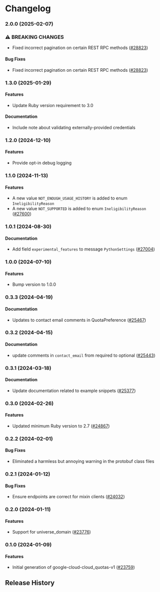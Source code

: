 # Changelog

### 2.0.0 (2025-02-07)

### ⚠ BREAKING CHANGES

* Fixed incorrect pagination on certain REST RPC methods ([#28823](https://github.com/googleapis/google-cloud-ruby/issues/28823))

#### Bug Fixes

* Fixed incorrect pagination on certain REST RPC methods ([#28823](https://github.com/googleapis/google-cloud-ruby/issues/28823)) 

### 1.3.0 (2025-01-29)

#### Features

* Update Ruby version requirement to 3.0 
#### Documentation

* Include note about validating externally-provided credentials 

### 1.2.0 (2024-12-10)

#### Features

* Provide opt-in debug logging 

### 1.1.0 (2024-11-13)

#### Features

* A new value `NOT_ENOUGH_USAGE_HISTORY` is added to enum `IneligibilityReason` 
* A new value `NOT_SUPPORTED` is added to enum `IneligibilityReason` ([#27600](https://github.com/googleapis/google-cloud-ruby/issues/27600)) 

### 1.0.1 (2024-08-30)

#### Documentation

* Add field `experimental_features` to message `PythonSettings` ([#27004](https://github.com/googleapis/google-cloud-ruby/issues/27004)) 

### 1.0.0 (2024-07-10)

#### Features

* Bump version to 1.0.0 

### 0.3.3 (2024-04-19)

#### Documentation

* Updates to contact email comments in QuotaPreference ([#25467](https://github.com/googleapis/google-cloud-ruby/issues/25467)) 

### 0.3.2 (2024-04-15)

#### Documentation

* update comments in `contact_email` from required to optional ([#25443](https://github.com/googleapis/google-cloud-ruby/issues/25443)) 

### 0.3.1 (2024-03-18)

#### Documentation

* Update documentation related to example snippets ([#25377](https://github.com/googleapis/google-cloud-ruby/issues/25377)) 

### 0.3.0 (2024-02-26)

#### Features

* Updated minimum Ruby version to 2.7 ([#24867](https://github.com/googleapis/google-cloud-ruby/issues/24867)) 

### 0.2.2 (2024-02-01)

#### Bug Fixes

* Eliminated a harmless but annoying warning in the protobuf class files 

### 0.2.1 (2024-01-12)

#### Bug Fixes

* Ensure endpoints are correct for mixin clients ([#24032](https://github.com/googleapis/google-cloud-ruby/issues/24032)) 

### 0.2.0 (2024-01-11)

#### Features

* Support for universe_domain ([#23776](https://github.com/googleapis/google-cloud-ruby/issues/23776)) 

### 0.1.0 (2024-01-09)

#### Features

* Initial generation of google-cloud-cloud_quotas-v1 ([#23759](https://github.com/googleapis/google-cloud-ruby/issues/23759)) 

## Release History
